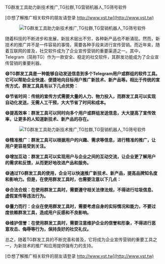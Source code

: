 TG群发工具助力新技术推广,TG拉群,TG营销机器人,TG筛号软件

[😍想了解推广相关软件的朋友请登录 http://www.vst.tw](http://www.vst.tw)

 <center><img src="https://vst.tw/MP4/tuiguang/png/7.png" alt="TG群发工具助力新技术推广,TG拉群,TG营销机器人,TG筛号软件"></center>

随着科技的不断进步和发展，新技术层出不穷，各种新产品也不断涌现。然而，新技术的推广并不是一件容易的事情，需要各种手段来进行宣传营销。而近年来，随着互联网的普及，社交软件成为了企业宣传营销的重要渠道之一。其中，Telegram（简称TG）作为一款安全、稳定的社交软件，其群发功能成为了企业宣传营销的重要利器。

**😄TG群发工具是一种能够自动发送信息到多个Telegram用户或群组的软件工具。它可以帮助企业快速、便捷地向目标用户推广新技术、新产品等。相比于传统的宣传方式，群发工具具有以下几点优势：**

**😄节省时间：传统的宣传方式需要大量的人力、物力投入，而群发工具可以实现自动化发送，无需人工干预，大大节省了时间和成本。**

**😄提高效率：群发工具可以同时向多个用户或群组发送信息，大大提高了宣传效率，让更多的人知道新技术、新产品的存在。**

 <center><img src="https://vst.tw/MP4/tuiguang/png/0.png" alt="TG群发工具助力新技术推广,TG拉群,TG营销机器人,TG筛号软件"></center>

**😄精准推广：群发工具可以根据用户的兴趣、需求等信息，进行精准的推广，让用户更容易受到关注。**

**😄增加互动：群发工具可以实现用户与企业之间的互动交流，让企业更了解用户的需求和反馈，从而更好地改进产品和服务。**

**😄通过TG群发工具的使用，企业可以快速推广新技术、新产品，提高品牌知名度和影响力。但是，在使用群发工具时，也需要注意以下几点：**

**😄合法合规：在使用群发工具时，需要遵守相关法律法规，不得进行垃圾信息、虚假宣传等违法行为。**

**😄量力而行：企业在使用群发工具时，需要考虑自身的实际情况和能力，不要过度依赖群发工具，造成用户反感和不良影响。**

**😄维护信誉：在使用群发工具时，需要注意维护企业的信誉和形象，不得进行恶意攻击、侮辱等行为，保持良好的社交礼仪。**

总之，随着TG群发工具的不断完善和普及，它将成为企业宣传营销的重要工具之一，为新技术的推广和应用提供强有力的支持。

[😍想了解推广相关软件的朋友请登录 http://www.vst.tw](http://www.vst.tw)



